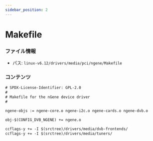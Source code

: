 ```yaml
---
sidebar_position: 2
---
```

# Makefile

### ファイル情報

- パス: `linux-v6.12/drivers/media/pci/ngene/Makefile`

### コンテンツ

```txt
# SPDX-License-Identifier: GPL-2.0
#
# Makefile for the nGene device driver
#

ngene-objs := ngene-core.o ngene-i2c.o ngene-cards.o ngene-dvb.o

obj-$(CONFIG_DVB_NGENE) += ngene.o

ccflags-y += -I $(srctree)/drivers/media/dvb-frontends/
ccflags-y += -I $(srctree)/drivers/media/tuners/

```
